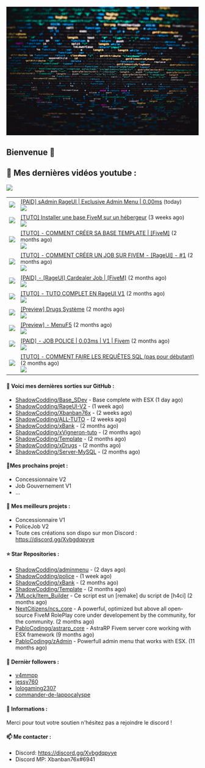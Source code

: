 ![Header](images/header.jpg)

## Bienvenue 👋


## 📜 Mes dernières vidéos youtube :
<img src="https://img.shields.io/youtube/channel/subscribers/UCOkBH5i1t1hO4Tcu4aP-1KQ?style=for-the-badge"></img>
<table>

<tr>
<td><img src="https://img.youtube.com/vi/e3mnQGbFKQo/default.jpg"></img></td>
<td>
<a href="https://www.youtube.com/watch?v=e3mnQGbFKQo">[PAID] sAdmin RageUI | Exclusive Admin Menu | 0.00ms</a> (today) <br/>
<img src="https://img.shields.io/youtube/views/e3mnQGbFKQo?style=flat-square"> </img> 
</td>
</tr>
<tr>
<td><img src="https://img.youtube.com/vi/nwlfUdOb29o/default.jpg"></img></td>
<td>
<a href="https://www.youtube.com/watch?v=nwlfUdOb29o">[TUTO] Installer une base FiveM sur un hébergeur</a> (3 weeks ago) <br/>
<img src="https://img.shields.io/youtube/views/nwlfUdOb29o?style=flat-square"> </img> 
</td>
</tr>
<tr>
<td><img src="https://img.youtube.com/vi/9qi8BX7p8tY/default.jpg"></img></td>
<td>
<a href="https://www.youtube.com/watch?v=9qi8BX7p8tY">[TUTO] - COMMENT CRÉER SA BASE TEMPLATE | [FiveM]</a> (2 months ago) <br/>
<img src="https://img.shields.io/youtube/views/9qi8BX7p8tY?style=flat-square"> </img> 
</td>
</tr>
<tr>
<td><img src="https://img.youtube.com/vi/lmLtCkwaZZg/default.jpg"></img></td>
<td>
<a href="https://www.youtube.com/watch?v=lmLtCkwaZZg">[TUTO] - COMMENT CRÉER UN JOB SUR  FIVEM - [RageUI] - #1</a> (2 months ago) <br/>
<img src="https://img.shields.io/youtube/views/lmLtCkwaZZg?style=flat-square"> </img> 
</td>
</tr>
<tr>
<td><img src="https://img.youtube.com/vi/aSDazkA2mwE/default.jpg"></img></td>
<td>
<a href="https://www.youtube.com/watch?v=aSDazkA2mwE">[PAID] - [RageUI] Cardealer Job | [FiveM]</a> (2 months ago) <br/>
<img src="https://img.shields.io/youtube/views/aSDazkA2mwE?style=flat-square"> </img> 
</td>
</tr>
<tr>
<td><img src="https://img.youtube.com/vi/CeLDYC6ihUI/default.jpg"></img></td>
<td>
<a href="https://www.youtube.com/watch?v=CeLDYC6ihUI">[TUTO] - TUTO COMPLET EN RageUI V1</a> (2 months ago) <br/>
<img src="https://img.shields.io/youtube/views/CeLDYC6ihUI?style=flat-square"> </img> 
</td>
</tr>
<tr>
<td><img src="https://img.youtube.com/vi/TsfcQ8YYocg/default.jpg"></img></td>
<td>
<a href="https://www.youtube.com/watch?v=TsfcQ8YYocg">[Preview] Drugs Système</a> (2 months ago) <br/>
<img src="https://img.shields.io/youtube/views/TsfcQ8YYocg?style=flat-square"> </img> 
</td>
</tr>
<tr>
<td><img src="https://img.youtube.com/vi/Sx47qNIdg5Q/default.jpg"></img></td>
<td>
<a href="https://www.youtube.com/watch?v=Sx47qNIdg5Q">[Preview] - MenuF5</a> (2 months ago) <br/>
<img src="https://img.shields.io/youtube/views/Sx47qNIdg5Q?style=flat-square"> </img> 
</td>
</tr>
<tr>
<td><img src="https://img.youtube.com/vi/df2e3xjHORM/default.jpg"></img></td>
<td>
<a href="https://www.youtube.com/watch?v=df2e3xjHORM">[PAID] - JOB POLICE | 0.03ms | V1 | Fivem</a> (2 months ago) <br/>
<img src="https://img.shields.io/youtube/views/df2e3xjHORM?style=flat-square"> </img> 
</td>
</tr>
<tr>
<td><img src="https://img.youtube.com/vi/S5L0XHE9R4w/default.jpg"></img></td>
<td>
<a href="https://www.youtube.com/watch?v=S5L0XHE9R4w">[TUTO] - COMMENT FAIRE LES REQUÊTES SQL (pas pour débutant)</a> (2 months ago) <br/>
<img src="https://img.shields.io/youtube/views/S5L0XHE9R4w?style=flat-square"> </img> 
</td>
</tr>
</table>

#### 👷 Voici mes dernières sorties sur GitHub :

- [ShadowCodding/Base_SDev](https://github.com/ShadowCodding/Base_SDev) - Base complete with ESX (1 day ago)
- [ShadowCodding/RageUI-V2](https://github.com/ShadowCodding/RageUI-V2) -  (1 week ago)
- [ShadowCodding/Xbanban76x](https://github.com/ShadowCodding/Xbanban76x) -  (2 weeks ago)
- [ShadowCodding/ALL-TUTO](https://github.com/ShadowCodding/ALL-TUTO) -  (2 weeks ago)
- [ShadowCodding/xBank](https://github.com/ShadowCodding/xBank) -  (2 months ago)
- [ShadowCodding/xVigneron-tuto](https://github.com/ShadowCodding/xVigneron-tuto) -  (2 months ago)
- [ShadowCodding/Template](https://github.com/ShadowCodding/Template) -  (2 months ago)
- [ShadowCodding/xDrugs](https://github.com/ShadowCodding/xDrugs) -  (2 months ago)
- [ShadowCodding/Server-MySQL](https://github.com/ShadowCodding/Server-MySQL) -  (2 months ago)

#### 🌱Mes prochains projet :
- Concessionnaire V2
- Job Gouvernement V1
- ...

#### 🔨 Mes meilleurs projets :
- Concessionnaire V1
- PoliceJob V2
- Toute ces créations son dispo sur mon Discord : https://discord.gg/Xvbgdqpyye

#### ⭐ Star Repositories :

- [ShadowCodding/adminmenu](https://github.com/ShadowCodding/adminmenu) -  (2 days ago)
- [ShadowCodding/police](https://github.com/ShadowCodding/police) -  (1 week ago)
- [ShadowCodding/xBank](https://github.com/ShadowCodding/xBank) -  (2 months ago)
- [ShadowCodding/Template](https://github.com/ShadowCodding/Template) -  (2 months ago)
- [7MLock/Item_Builder](https://github.com/7MLock/Item_Builder) - Ce script est un [remake] du script de [h4ci] (2 months ago)
- [NextCitizens/ncs_core](https://github.com/NextCitizens/ncs_core) - A powerful, optimized but above all open-source FiveM RolePlay core under developement by the community, for the community. (2 months ago)
- [PabloCodingg/astrarp_core](https://github.com/PabloCodingg/astrarp_core) - AstraRP Fivem server core working with ESX framework (9 months ago)
- [PabloCodingg/zAdmin](https://github.com/PabloCodingg/zAdmin) - Powerfull admin menu that works with ESX. (11 months ago)

#### 👯 Dernièr followers :

- [v4mmpp](https://github.com/v4mmpp)
- [jessy760](https://github.com/jessy760)
- [lologaming2307](https://github.com/lologaming2307)
- [commander-de-lappocalyspe](https://github.com/commander-de-lappocalyspe)

#### 💬 Informations :

Merci pour tout votre soutien n'hésitez pas a rejoindre le discord !

#### 📫 Me contacter : 

- Discord: https://discord.gg/Xvbgdqpyye
- Discord MP: Xbanban76x#6941
